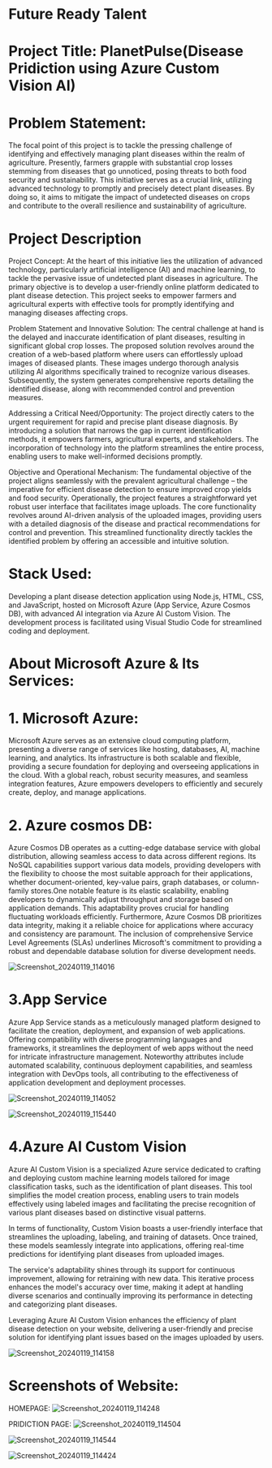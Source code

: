 # Future Ready Talent
# Project Title: PlanetPulse(Disease Pridiction using Azure Custom Vision AI)
# Problem Statement:
The focal point of this project is to tackle the pressing challenge of identifying and effectively managing plant diseases within the realm of agriculture. Presently, farmers grapple with substantial crop losses stemming from diseases that go unnoticed, posing threats to both food security and sustainability. This initiative serves as a crucial link, utilizing advanced technology to promptly and precisely detect plant diseases. By doing so, it aims to mitigate the impact of undetected diseases on crops and contribute to the overall resilience and sustainability of agriculture.
# Project Description
Project Concept: At the heart of this initiative lies the utilization of advanced technology, particularly artificial intelligence (AI) and machine learning, to tackle the pervasive issue of undetected plant diseases in agriculture. The primary objective is to develop a user-friendly online platform dedicated to plant disease detection. This project seeks to empower farmers and agricultural experts with effective tools for promptly identifying and managing diseases affecting crops.

Problem Statement and Innovative Solution: The central challenge at hand is the delayed and inaccurate identification of plant diseases, resulting in significant global crop losses. The proposed solution revolves around the creation of a web-based platform where users can effortlessly upload images of diseased plants. These images undergo thorough analysis utilizing AI algorithms specifically trained to recognize various diseases. Subsequently, the system generates comprehensive reports detailing the identified disease, along with recommended control and prevention measures.

Addressing a Critical Need/Opportunity: The project directly caters to the urgent requirement for rapid and precise plant disease diagnosis. By introducing a solution that narrows the gap in current identification methods, it empowers farmers, agricultural experts, and stakeholders. The incorporation of technology into the platform streamlines the entire process, enabling users to make well-informed decisions promptly.

Objective and Operational Mechanism: The fundamental objective of the project aligns seamlessly with the prevalent agricultural challenge – the imperative for efficient disease detection to ensure improved crop yields and food security. Operationally, the project features a straightforward yet robust user interface that facilitates image uploads. The core functionality revolves around AI-driven analysis of the uploaded images, providing users with a detailed diagnosis of the disease and practical recommendations for control and prevention. This streamlined functionality directly tackles the identified problem by offering an accessible and intuitive solution.
# Stack Used:
Developing a plant disease detection application using Node.js, HTML, CSS, and JavaScript, hosted on Microsoft Azure (App Service, Azure Cosmos DB), with advanced AI integration via Azure AI Custom Vision. The development process is facilitated using Visual Studio Code for streamlined coding and deployment.
# About Microsoft Azure & Its Services:
# 1. Microsoft Azure: 
Microsoft Azure serves as an extensive cloud computing platform, presenting a diverse range of services like hosting, databases, AI, machine learning, and analytics. Its infrastructure is both scalable and flexible, providing a secure foundation for deploying and overseeing applications in the cloud. With a global reach, robust security measures, and seamless integration features, Azure empowers developers to efficiently and securely create, deploy, and manage applications.
# 2. Azure cosmos DB:
Azure Cosmos DB operates as a cutting-edge database service with global distribution, allowing seamless access to data across different regions. Its NoSQL capabilities support various data models, providing developers with the flexibility to choose the most suitable approach for their applications, whether document-oriented, key-value pairs, graph databases, or column-family stores.One notable feature is its elastic scalability, enabling developers to dynamically adjust throughput and storage based on application demands. This adaptability proves crucial for handling fluctuating workloads efficiently. Furthermore, Azure Cosmos DB prioritizes data integrity, making it a reliable choice for applications where accuracy and consistency are paramount. The inclusion of comprehensive Service Level Agreements (SLAs) underlines Microsoft's commitment to providing a robust and dependable database solution for diverse development needs.

![Screenshot_20240119_114016](https://github.com/noob4141/Azure_project/assets/154239656/e7c556f0-4e45-4ebc-a47b-19f89ef91272)

# 3.App Service

Azure App Service stands as a meticulously managed platform designed to facilitate the creation, deployment, and expansion of web applications. Offering compatibility with diverse programming languages and frameworks, it streamlines the deployment of web apps without the need for intricate infrastructure management. Noteworthy attributes include automated scalability, continuous deployment capabilities, and seamless integration with DevOps tools, all contributing to the effectiveness of application development and deployment processes.


![Screenshot_20240119_114052](https://github.com/noob4141/Azure_project/assets/154239656/66b44581-9742-410c-99a6-1d92f658b268)

![Screenshot_20240119_115440](https://github.com/noob4141/Azure_project/assets/154239656/d6860893-29f1-442c-84e5-2171ead3f9e3)

# 4.Azure AI Custom Vision
Azure AI Custom Vision is a specialized Azure service dedicated to crafting and deploying custom machine learning models tailored for image classification tasks, such as the identification of plant diseases. This tool simplifies the model creation process, enabling users to train models effectively using labeled images and facilitating the precise recognition of various plant diseases based on distinctive visual patterns.

In terms of functionality, Custom Vision boasts a user-friendly interface that streamlines the uploading, labeling, and training of datasets. Once trained, these models seamlessly integrate into applications, offering real-time predictions for identifying plant diseases from uploaded images.

The service's adaptability shines through its support for continuous improvement, allowing for retraining with new data. This iterative process enhances the model's accuracy over time, making it adept at handling diverse scenarios and continually improving its performance in detecting and categorizing plant diseases.

Leveraging Azure AI Custom Vision enhances the efficiency of plant disease detection on your website, delivering a user-friendly and precise solution for identifying plant issues based on the images uploaded by users.

![Screenshot_20240119_114158](https://github.com/noob4141/Azure_project/assets/154239656/a135cdf6-7717-483c-a846-c3e69e4124ba)

# Screenshots of Website:

HOMEPAGE:
![Screenshot_20240119_114248](https://github.com/noob4141/Azure_project/assets/154239656/4ce8a517-7c6b-415b-b4e5-19baf35bf78e)

PRIDICTION PAGE:
![Screenshot_20240119_114504](https://github.com/noob4141/Azure_project/assets/154239656/d1b93d49-bdd7-474b-90ac-3d0ce707e434)

![Screenshot_20240119_114544](https://github.com/noob4141/Azure_project/assets/154239656/281b453b-0de4-4a2c-97d6-bfadb92f48d0)

![Screenshot_20240119_114424](https://github.com/noob4141/Azure_project/assets/154239656/bb350931-6402-4ed8-bb8d-dd22736e39fe)











